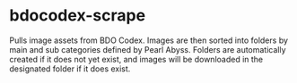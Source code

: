 # bdocodex-scrape

Pulls image assets from BDO Codex. Images are then sorted into folders by main and sub categories defined by Pearl Abyss.
Folders are automatically created if it does not yet exist, and images will be downloaded in the designated folder if it does exist.
